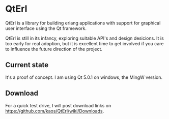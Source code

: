 QtErl
=====

QtErl is a library for building erlang applications with support for graphical
user interface using the Qt framework.

QtErl is still in its infancy, exploring suitable API's and design desicions.
It is too early for real adoption, but it is excellent time to get involved
if you care to influence the future direction of the project.


Current state
-------------

It's a proof of concept. I am using Qt 5.0.1 on windows, the MingW version.


Download
--------

For a quick test drive, I will post download links on https://github.com/kaos/QtErl/wiki/Downloads.
